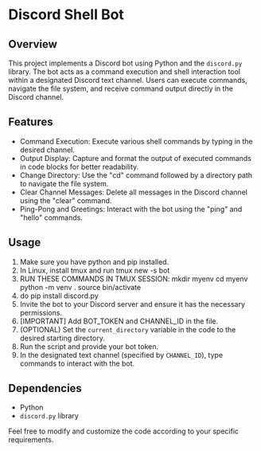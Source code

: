 # Discord Shell Bot

## Overview
This project implements a Discord bot using Python and the `discord.py` library. The bot acts as a command execution and shell interaction tool within a designated Discord text channel. Users can execute commands, navigate the file system, and receive command output directly in the Discord channel.

## Features
- Command Execution: Execute various shell commands by typing in the desired channel.
- Output Display: Capture and format the output of executed commands in code blocks for better readability.
- Change Directory: Use the "cd" command followed by a directory path to navigate the file system.
- Clear Channel Messages: Delete all messages in the Discord channel using the "clear" command.
- Ping-Pong and Greetings: Interact with the bot using the "ping" and "hello" commands.

## Usage
1. Make sure you have python and pip installed.
2. In Linux, install tmux and run tmux new -s bot
3. RUN THESE COMMANDS IN TMUX SESSION:
    mkdir myenv
    cd myenv
    python -m venv .
    source bin/activate
4. do pip install discord.py
5. Invite the bot to your Discord server and ensure it has the necessary permissions.
6. [IMPORTANT] Add BOT_TOKEN and CHANNEL_ID in the file.
2. (OPTIONAL) Set the `current_directory` variable in the code to the desired starting directory.
3. Run the script and provide your bot token.
4. In the designated text channel (specified by `CHANNEL_ID`), type commands to interact with the bot.

## Dependencies
- Python
- `discord.py` library


Feel free to modify and customize the code according to your specific requirements.
